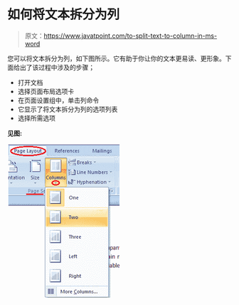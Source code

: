 # 如何将文本拆分为列

> 原文：<https://www.javatpoint.com/to-split-text-to-column-in-ms-word>

您可以将文本拆分为列，如下图所示。它有助于你让你的文本更易读、更形象。下面给出了该过程中涉及的步骤；

*   打开文档
*   选择页面布局选项卡
*   在页面设置组中，单击列命令
*   它显示了将文本拆分为列的选项列表
*   选择所需选项

**见图:**

![MS Word How to split text to column 1](img/1649d27e145cab34111ae116ccfc14fd.png)